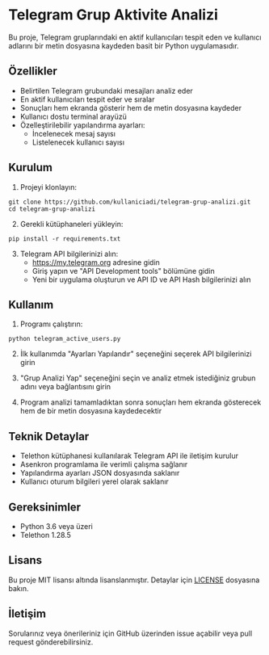# Telegram Grup Aktivite Analizi

Bu proje, Telegram gruplarındaki en aktif kullanıcıları tespit eden ve kullanıcı adlarını bir metin dosyasına kaydeden basit bir Python uygulamasıdır.

## Özellikler

- Belirtilen Telegram grubundaki mesajları analiz eder
- En aktif kullanıcıları tespit eder ve sıralar
- Sonuçları hem ekranda gösterir hem de metin dosyasına kaydeder
- Kullanıcı dostu terminal arayüzü
- Özelleştirilebilir yapılandırma ayarları:
  - İncelenecek mesaj sayısı
  - Listelenecek kullanıcı sayısı



## Kurulum

1. Projeyi klonlayın:
```
git clone https://github.com/kullaniciadi/telegram-grup-analizi.git
cd telegram-grup-analizi
```

2. Gerekli kütüphaneleri yükleyin:
```
pip install -r requirements.txt
```

3. Telegram API bilgilerinizi alın:
   - https://my.telegram.org adresine gidin
   - Giriş yapın ve "API Development tools" bölümüne gidin
   - Yeni bir uygulama oluşturun ve API ID ve API Hash bilgilerinizi alın

## Kullanım

1. Programı çalıştırın:
```
python telegram_active_users.py
```

2. İlk kullanımda "Ayarları Yapılandır" seçeneğini seçerek API bilgilerinizi girin

3. "Grup Analizi Yap" seçeneğini seçin ve analiz etmek istediğiniz grubun adını veya bağlantısını girin

4. Program analizi tamamladıktan sonra sonuçları hem ekranda gösterecek hem de bir metin dosyasına kaydedecektir

## Teknik Detaylar

- Telethon kütüphanesi kullanılarak Telegram API ile iletişim kurulur
- Asenkron programlama ile verimli çalışma sağlanır
- Yapılandırma ayarları JSON dosyasında saklanır
- Kullanıcı oturum bilgileri yerel olarak saklanır

## Gereksinimler

- Python 3.6 veya üzeri
- Telethon 1.28.5

## Lisans

Bu proje MIT lisansı altında lisanslanmıştır. Detaylar için [LICENSE](LICENSE) dosyasına bakın.

## İletişim

Sorularınız veya önerileriniz için GitHub üzerinden issue açabilir veya pull request gönderebilirsiniz.
